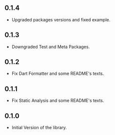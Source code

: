 ## 0.1.4

* Upgraded packages versions and fixed example.

## 0.1.3

* Downgraded Test and Meta Packages.

## 0.1.2

* Fix Dart Formatter and some README's texts.

## 0.1.1

* Fix Static Analysis and some README's texts.

## 0.1.0

* Initial Version of the library.
